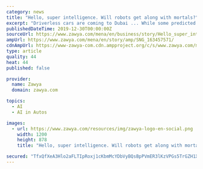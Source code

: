 ```yaml
---
category: news
title: "Hello, super intelligence. Will robots get along with mortals?"
excerpt: "Driverless cars are coming to Dubai ... While some predicted it to happen in 2030, yet today we know that artificial intelligence despite making huge strides is still nowhere near human intelligence. But what if we did achieve this in 10 years?"
publishedDateTime: 2019-12-30T00:00:00Z
sourceUrl: https://www.zawya.com/mena/en/business/story/Hello_super_intelligence_Will_robots_get_along_with_mortals-SNG_163457571/
ampUrl: https://www.zawya.com/mena/en/story/amp/SNG_163457571/
cdnAmpUrl: https://www-zawya-com.cdn.ampproject.org/c/s/www.zawya.com/mena/en/story/amp/SNG_163457571/
type: article
quality: 44
heat: 44
published: false

provider:
  name: Zawya
  domain: zawya.com

topics:
  - AI
  - AI in Autos

images:
  - url: https://www.zawya.com/resources/img/zawya-logo-en-social.png
    width: 1200
    height: 878
    title: "Hello, super intelligence. Will robots get along with mortals?"

secured: "TfxQfXeA3Hlo2aFLTIpRoxj1cKbmMcYDbVyBQsBpPVmER3lKzVPGs5TrGZH1XyMPnNvMpgLDbIaqPZtXNI0TYwb/wY6GGb48IAUqDYmFEM72IA4a9lrunOj6s03MNPtTCL82uVlmVyD0S3AcYeWqVRCSwF7NQYNVUpJ7Z/Afvu0k3tUPt5XknmJxhMiT+rd8wu82O2qaZKjugfJAZNiTXwV5Acxu5AQazXVzYJ9d6W8Z/y8ixbdtsseHmy105lvEwAXdv/u99wdRbJJU8RScMbHsH+tgfAe3OHmaOTIIFFE=;dT4FhF8rkV3dJKX+3FtQ+w=="
---
```


